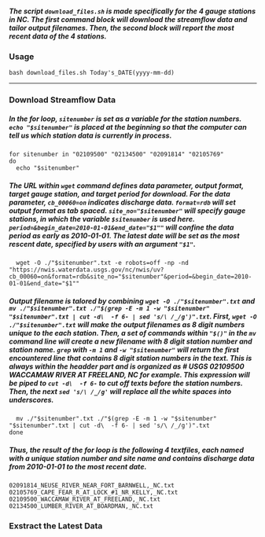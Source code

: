 ##### The script `download_files.sh` is made specifically for the 4 gauge stations in NC. The first command block will download the streamflow data and tailor output filenames. Then, the second block will report the most recent data of the 4 stations.  

### Usage  
```  
bash download_files.sh Today's_DATE(yyyy-mm-dd)  
```  
-------------------------------------------------------------------------------  

### Download Streamflow Data  
##### In the for loop, `sitenumber` is set as a variable for the station numbers. `echo "$sitenumber"` is placed at the beginning so that the computer can tell us which station data is currently in process.  
```  
for sitenumber in "02109500" "02134500" "02091814" "02105769"
do
  echo "$sitenumber"
```  

##### The URL within `wget` command defines data parameter, output format, target gauge station, and target period for download. For the data parameter, `cb_00060=on` indicates discharge data. `format=rdb` will set output format as tab spaced. `site_no="$sitenumber"` will specify gauge stations, in which the variable `$sitenumber` is used here. `period=&begin_date=2010-01-01&end_date="$1""` will confine the data period as early as 2010-01-01. The latest date will be set as the most rescent date, specified by users with an argument `"$1"`.  
```  
  wget -O ./"$sitenumber".txt -e robots=off -np -nd "https://nwis.waterdata.usgs.gov/nc/nwis/uv?cb_00060=on&format=rdb&site_no="$sitenumber"&period=&begin_date=2010-01-01&end_date="$1""
```  

##### Output filename is talored by combining `wget -O ./"$sitenumber".txt` and `mv ./"$sitenumber".txt ./"$(grep -E -m 1 -w "$sitenumber" "$sitenumber".txt | cut -d\  -f 6- | sed 's/\ /_/g')".txt`. First, `wget -O ./"$sitenumber".txt` will make the output filenames as 8 digit numbers unique to the each station. Then, a set of commands within `"$()"` in the `mv` command line will create a new filename with _8 digit station number_ and _station name_. `grep` with `-m 1` and `-w "$sitenumber"` will return the first encountered line that contains 8 digit station numbers in the text. This is always within the headder part and is organized as _#    USGS 02109500 WACCAMAW RIVER AT FREELAND, NC_ for example. This expression will be piped to `cut -d\  -f 6-` to cut off texts before the station numbers. Then, the next `sed 's/\ /_/g'` will replace all the white spaces into underscores.  
```  
  mv ./"$sitenumber".txt ./"$(grep -E -m 1 -w "$sitenumber" "$sitenumber".txt | cut -d\  -f 6- | sed 's/\ /_/g')".txt
done
```  

##### Thus, the result of the for loop is the following 4 textfiles, each named with a unique station number and site name and contains discharge data from 2010-01-01 to the most recent date. 
```  
02091814_NEUSE_RIVER_NEAR_FORT_BARNWELL,_NC.txt
02105769_CAPE_FEAR_R_AT_LOCK_#1_NR_KELLY,_NC.txt
02109500_WACCAMAW_RIVER_AT_FREELAND,_NC.txt
02134500_LUMBER_RIVER_AT_BOARDMAN,_NC.txt
```  


### Exstract the Latest Data  



